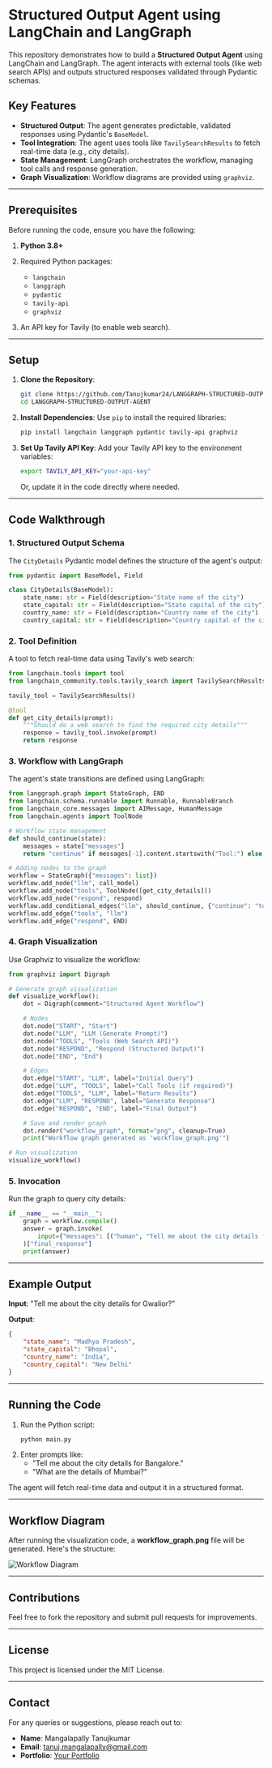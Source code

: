 # Structured Output Agent using LangChain and LangGraph

This repository demonstrates how to build a **Structured Output Agent** using LangChain and LangGraph. The agent interacts with external tools (like web search APIs) and outputs structured responses validated through Pydantic schemas.

## Key Features

- **Structured Output**: The agent generates predictable, validated responses using Pydantic's `BaseModel`.
- **Tool Integration**: The agent uses tools like `TavilySearchResults` to fetch real-time data (e.g., city details).
- **State Management**: LangGraph orchestrates the workflow, managing tool calls and response generation.
- **Graph Visualization**: Workflow diagrams are provided using `graphviz`.

---

## Prerequisites

Before running the code, ensure you have the following:

1. **Python 3.8+**
2. Required Python packages:
   - `langchain`
   - `langgraph`
   - `pydantic`
   - `tavily-api`
   - `graphviz`

3. An API key for Tavily (to enable web search).

---

## Setup

1. **Clone the Repository**:
   ```bash
   git clone https://github.com/Tanujkumar24/LANGGRAPH-STRUCTURED-OUTPUT-AGENT.git
   cd LANGGRAPH-STRUCTURED-OUTPUT-AGENT
   ```

2. **Install Dependencies**:
   Use `pip` to install the required libraries:
   ```bash
   pip install langchain langgraph pydantic tavily-api graphviz
   ```

3. **Set Up Tavily API Key**:
   Add your Tavily API key to the environment variables:
   ```bash
   export TAVILY_API_KEY="your-api-key"
   ```
   Or, update it in the code directly where needed.

---

## Code Walkthrough

### 1. **Structured Output Schema**
The `CityDetails` Pydantic model defines the structure of the agent's output:
```python
from pydantic import BaseModel, Field

class CityDetails(BaseModel):
    state_name: str = Field(description="State name of the city")
    state_capital: str = Field(description="State capital of the city")
    country_name: str = Field(description="Country name of the city")
    country_capital: str = Field(description="Country capital of the city")
```

### 2. **Tool Definition**
A tool to fetch real-time data using Tavily's web search:
```python
from langchain.tools import tool
from langchain_community.tools.tavily_search import TavilySearchResults

tavily_tool = TavilySearchResults()

@tool
def get_city_details(prompt):
    """Should do a web search to find the required city details"""
    response = tavily_tool.invoke(prompt)
    return response
```

### 3. **Workflow with LangGraph**
The agent's state transitions are defined using LangGraph:
```python
from langgraph.graph import StateGraph, END
from langchain.schema.runnable import Runnable, RunnableBranch
from langchain_core.messages import AIMessage, HumanMessage
from langchain.agents import ToolNode

# Workflow state management
def should_continue(state):
    messages = state["messages"]
    return "continue" if messages[-1].content.startswith("Tool:") else "respond"

# Adding nodes to the graph
workflow = StateGraph({"messages": list})
workflow.add_node("llm", call_model)
workflow.add_node("tools", ToolNode([get_city_details]))
workflow.add_node("respond", respond)
workflow.add_conditional_edges("llm", should_continue, {"continue": "tools", "respond": "respond"})
workflow.add_edge("tools", "llm")
workflow.add_edge("respond", END)
```

### 4. **Graph Visualization**
Use Graphviz to visualize the workflow:
```python
from graphviz import Digraph

# Generate graph visualization
def visualize_workflow():
    dot = Digraph(comment="Structured Agent Workflow")

    # Nodes
    dot.node("START", "Start")
    dot.node("LLM", "LLM (Generate Prompt)")
    dot.node("TOOLS", "Tools (Web Search API)")
    dot.node("RESPOND", "Respond (Structured Output)")
    dot.node("END", "End")

    # Edges
    dot.edge("START", "LLM", label="Initial Query")
    dot.edge("LLM", "TOOLS", label="Call Tools (if required)")
    dot.edge("TOOLS", "LLM", label="Return Results")
    dot.edge("LLM", "RESPOND", label="Generate Response")
    dot.edge("RESPOND", "END", label="Final Output")

    # Save and render graph
    dot.render("workflow_graph", format="png", cleanup=True)
    print("Workflow graph generated as 'workflow_graph.png'")

# Run visualization
visualize_workflow()
```

### 5. **Invocation**
Run the graph to query city details:
```python
if __name__ == "__main__":
    graph = workflow.compile()
    answer = graph.invoke(
        input={"messages": [("human", "Tell me about the city details for gwalior?")]}
    )["final_response"]
    print(answer)
```

---

## Example Output

**Input**: "Tell me about the city details for Gwalior?"

**Output**:
```json
{
    "state_name": "Madhya Pradesh",
    "state_capital": "Bhopal",
    "country_name": "India",
    "country_capital": "New Delhi"
}
```

---

## Running the Code

1. Run the Python script:
   ```bash
   python main.py
   ```
2. Enter prompts like:
   - "Tell me about the city details for Bangalore."
   - "What are the details of Mumbai?"

The agent will fetch real-time data and output it in a structured format.

---

## Workflow Diagram
After running the visualization code, a **workflow_graph.png** file will be generated. Here's the structure:

![Workflow Diagram](https://github.com/Tanujkumar24/LANGGRAPH-STRUCTURED-OUTPUT-AGENT/blob/main/graph.jpg)

---

## Contributions
Feel free to fork the repository and submit pull requests for improvements.

---

## License
This project is licensed under the MIT License.

---

## Contact
For any queries or suggestions, please reach out to:
- **Name**: Mangalapally Tanujkumar
- **Email**: tanuj.mangalapally@gmail.com
- **Portfolio**: [Your Portfolio](https://tanujkumar24.github.io/Tanujkumar-portfolio/)

